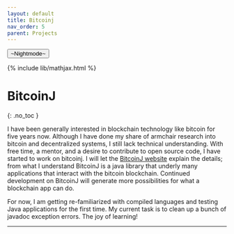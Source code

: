 ```yaml
---
layout: default
title: Bitcoinj
nav_order: 5
parent: Projects
---
```

<button class="btn js-toggle-dark-mode">~Nightmode~</button>

<script>
const toggleDarkMode = document.querySelector('.js-toggle-dark-mode')
const cssFile = document.querySelector('[rel="stylesheet"]')
const originalCssRef = cssFile.getAttribute('href')
const darkModeCssRef = originalCssRef.replace('just-the-docs.css', 'dark-mode-preview.css')

addEvent(toggleDarkMode, 'click', function(){
  if (cssFile.getAttribute('href') === originalCssRef) {
    cssFile.setAttribute('href', darkModeCssRef)
  } else {
    cssFile.setAttribute('href', originalCssRef)
  }
})
</script>


{% include lib/mathjax.html %}

# BitcoinJ 

{: .no_toc } 



I have been generally interested in blockchain technology like bitcoin for five years now. Although I have done my share of armchair research into bitcoin and decentralized systems, I still lack technical understanding. With free time, a mentor, and a desire to contribute to open source code, I have started to work on bitcoinj. I will let the [BitcoinJ website](https://bitcoinj.github.io/) explain the details; from what I understand BitcoinJ is a java library that underly many applications that interact with the bitcoin blockchain. Continued development on BitcoinJ will generate more possibilities for what a blockchain app can do.

For now, I am getting re-familiarized with compiled languages and testing Java applications for the first time. My current task is to clean up a bunch of javadoc exception errors. The joy of learning!


---



